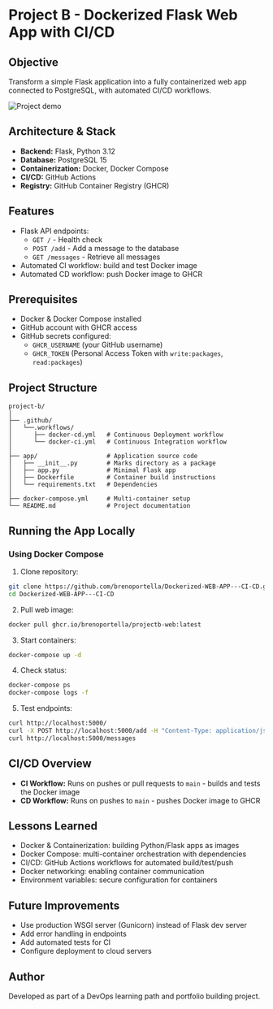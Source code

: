 # Project B - Dockerized Flask Web App with CI/CD

## Objective
Transform a simple Flask application into a fully containerized web app connected to PostgreSQL, with automated CI/CD workflows.

![Project demo](demo.gif)

## Architecture & Stack
- **Backend:** Flask, Python 3.12
- **Database:** PostgreSQL 15
- **Containerization:** Docker, Docker Compose
- **CI/CD:** GitHub Actions
- **Registry:** GitHub Container Registry (GHCR)

## Features
- Flask API endpoints:
  - `GET /` - Health check
  - `POST /add` - Add a message to the database
  - `GET /messages` - Retrieve all messages
- Automated CI workflow: build and test Docker image
- Automated CD workflow: push Docker image to GHCR

## Prerequisites
- Docker & Docker Compose installed
- GitHub account with GHCR access
- GitHub secrets configured:
  - `GHCR_USERNAME` (your GitHub username)
  - `GHCR_TOKEN` (Personal Access Token with `write:packages`, `read:packages`)

## Project Structure
```
project-b/
│
├── .github/
│   └──.workflows/
│      ├── docker-cd.yml   # Continuous Deployment workflow
│      └── docker-ci.yml   # Continuous Integration workflow
│
├── app/                   # Application source code
│   ├── __init__.py        # Marks directory as a package 
│   ├── app.py             # Minimal Flask app
│   ├── Dockerfile         # Container build instructions
│   └── requirements.txt   # Dependencies
│
├── docker-compose.yml     # Multi-container setup
└── README.md              # Project documentation
```

## Running the App Locally

### Using Docker Compose
1. Clone repository:
```bash
git clone https://github.com/brenoportella/Dockerized-WEB-APP---CI-CD.git
cd Dockerized-WEB-APP---CI-CD
```

2. Pull web image:
```bash
docker pull ghcr.io/brenoportella/projectb-web:latest
```

3. Start containers:
```bash
docker-compose up -d
```

4. Check status:
```bash
docker-compose ps
docker-compose logs -f
```

5. Test endpoints:
```bash
curl http://localhost:5000/
curl -X POST http://localhost:5000/add -H "Content-Type: application/json" -d '{"message": "Hello Docker!"}'
curl http://localhost:5000/messages
```


## CI/CD Overview
- **CI Workflow:** Runs on pushes or pull requests to `main` - builds and tests the Docker image
- **CD Workflow:** Runs on pushes to `main` - pushes Docker image to GHCR

## Lessons Learned
- Docker & Containerization: building Python/Flask apps as images
- Docker Compose: multi-container orchestration with dependencies
- CI/CD: GitHub Actions workflows for automated build/test/push
- Docker networking: enabling container communication
- Environment variables: secure configuration for containers

## Future Improvements
- Use production WSGI server (Gunicorn) instead of Flask dev server
- Add error handling in endpoints
- Add automated tests for CI
- Configure deployment to cloud servers

## Author
Developed as part of a DevOps learning path and portfolio building project.